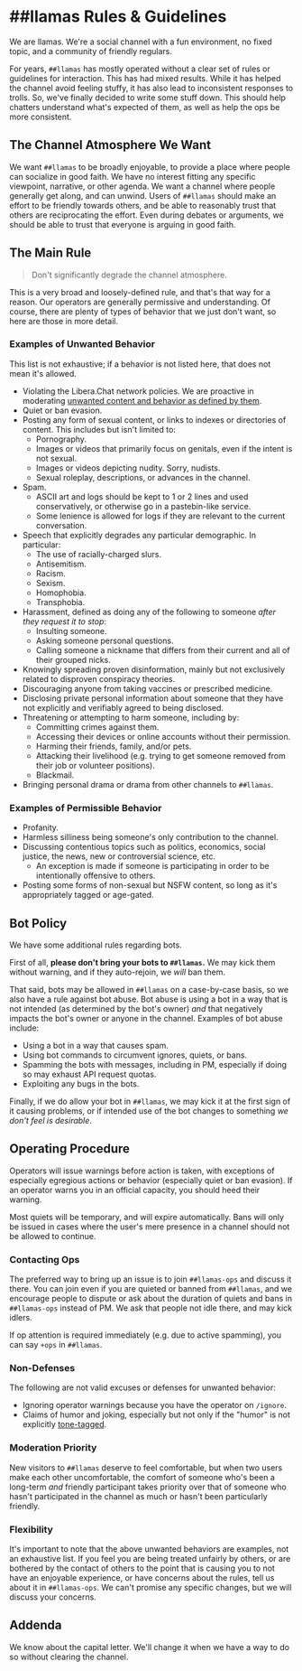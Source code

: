 # ##llamas Rules & Guidelines

We are llamas. We're a social channel with a fun environment, no fixed topic, and a community of friendly regulars.

For years, `##llamas` has mostly operated without a clear set of rules or guidelines for interaction.
This has had mixed results. While it has helped the channel avoid feeling stuffy,
it has also lead to inconsistent responses to trolls.
So, we've finally decided to write some stuff down.
This should help chatters understand what's expected of them,
as well as help the ops be more consistent.

## The Channel Atmosphere We Want

We want `##llamas` to be broadly enjoyable, to provide a place where people can socialize in good faith.
We have no interest fitting any specific viewpoint, narrative, or other agenda.
We want a channel where people generally get along, and can unwind.
Users of `##llamas` should make an effort to be friendly towards others,
and be able to reasonably trust that others are reciprocating the effort.
Even during debates or arguments, we should be able to trust that everyone is arguing in good faith.

## The Main Rule

> Don't significantly degrade the channel atmosphere.

This is a very broad and loosely-defined rule, and that's that way for a reason.
Our operators are generally permissive and understanding.
Of course, there are plenty of types of behavior that we just don't want,
so here are those in more detail.

### Examples of Unwanted Behavior

This list is not exhaustive; if a behavior is not listed here, that does not mean it's allowed.

* Violating the Libera.Chat network policies. We are proactive in moderating [unwanted content and behavior as defined by them](https://libera.chat/policies#unwanted-content-and-behaviour).
* Quiet or ban evasion.
* Posting any form of sexual content, or links to indexes or directories of content. This includes but isn't limited to:
	* Pornography.
	* Images or videos that primarily focus on genitals, even if the intent is not sexual.
	* Images or videos depicting nudity. Sorry, nudists.
	* Sexual roleplay, descriptions, or advances in the channel.
* Spam.
	* ASCII art and logs should be kept to 1 or 2 lines and used conservatively, or otherwise go in a pastebin-like service.
	* Some lenience is allowed for logs if they are relevant to the current conversation.
* Speech that explicitly degrades any particular demographic. In particular:
	* The use of racially-charged slurs.
	* Antisemitism.
	* Racism.
	* Sexism.
	* Homophobia.
	* Transphobia.
* Harassment, defined as doing any of the following to someone _after they request it to stop_:
	* Insulting someone.
	* Asking someone personal questions.
	* Calling someone a nickname that differs from their current and all of their grouped nicks.
* Knowingly spreading proven disinformation, mainly but not exclusively related to disproven conspiracy theories.
* Discouraging anyone from taking vaccines or prescribed medicine.
* Disclosing private personal information about someone that they have not explicitly and verifiably agreed to being disclosed.
* Threatening or attempting to harm someone, including by:
	* Committing crimes against them.
	* Accessing their devices or online accounts without their permission.
	* Harming their friends, family, and/or pets.
	* Attacking their livelihood (e.g. trying to get someone removed from their job or volunteer positions).
	* Blackmail.
* Bringing personal drama or drama from other channels to `##llamas`.

### Examples of Permissible Behavior

* Profanity.
* Harmless silliness being someone's only contribution to the channel.
* Discussing contentious topics such as politics, economics, social justice, the news, new or controversial science, etc.
	* An exception is made if someone is participating in order to be intentionally offensive to others.
* Posting some forms of non-sexual but NSFW content, so long as it's appropriately tagged or age-gated.

## Bot Policy

We have some additional rules regarding bots.

First of all, __please don't bring your bots to `##llamas`.__
We may kick them without warning, and if they auto-rejoin, we _will_ ban them.

That said, bots may be allowed in `##llamas` on a case-by-case basis,
so we also have a rule against bot abuse.
Bot abuse is using a bot in a way that is not intended (as determined by the bot's owner)
_and_ that negatively impacts the bot's owner or anyone in the channel.
Examples of bot abuse include:
* Using a bot in a way that causes spam.
* Using bot commands to circumvent ignores, quiets, or bans.
* Spamming the bots with messages, including in PM, especially if doing so may exhaust API request quotas.
* Exploiting any bugs in the bots.

Finally, if we do allow your bot in `##llamas`,
we may kick it at the first sign of it causing problems,
or if intended use of the bot changes to something _we don't feel is desirable_.

## Operating Procedure

Operators will issue warnings before action is taken, with exceptions of especially egregious actions or behavior (especially quiet or ban evasion).
If an operator warns you in an official capacity, you should heed their warning.

Most quiets will be temporary, and will expire automatically.
Bans will only be issued in cases where the user's mere presence in a channel should not be allowed to continue.

### Contacting Ops

The preferred way to bring up an issue is to join `##llamas-ops` and discuss it there.
You can join even if you are quieted or banned from `##llamas`,
and we encourage people to dispute or ask about the duration of quiets and bans
in `##llamas-ops` instead of PM.
We ask that people not idle there, and may kick idlers.

If op attention is required immediately (e.g. due to active spamming),
you can say `+ops` in `##llamas`.

### Non-Defenses

The following are not valid excuses or defenses for unwanted behavior:
* Ignoring operator warnings because you have the operator on `/ignore`.
* Claims of humor and joking, especially but not only if the "humor" is not explicitly [tone-tagged](https://tonetags.carrd.co/).

### Moderation Priority

New visitors to `##llamas` deserve to feel comfortable, but when two users make each other uncomfortable,
the comfort of someone who's been a long-term _and_ friendly participant takes priority
over that of someone who hasn't participated in the channel as much or hasn't been particularly friendly.

### Flexibility

It's important to note that the above unwanted behaviors are examples, not an exhaustive list.
If you feel you are being treated unfairly by others,
or are bothered by the contact of others to the point that is causing you to not have an enjoyable experience,
or have concerns about the rules,
tell us about it in `##llamas-ops`.
We can't promise any specific changes, but we will discuss your concerns.

## Addenda

We know about the capital letter. We'll change it when we have a way to do so without clearing the channel.
